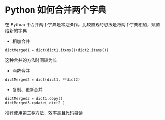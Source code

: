 # Python 如何合并两个字典

在 Python 中合并两个字典是常见操作。比较直观的想法是将两个字典相加，赋值给新的字典

- 相加合并

```
dictMerged1 = dict(dict1.items()+dict2.items())
```
这种合并的方法时间较为长

- 函数合并

```
dictMerged2 = dict(dict1, **dict2)
```

- 复制、更新合并
```
dictMerged3 = dict1.copy()
dictMerged3.update( dict2 )
```
推荐使用第三种方法，效率高且代码易读
